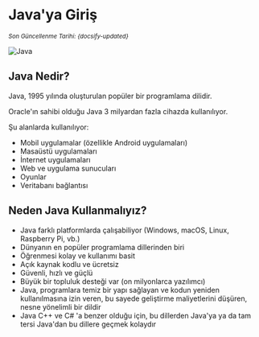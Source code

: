 <!--- Java/01_Home.md --->

# Java'ya Giriş

<small>_Son Güncellenme Tarihi: {docsify-updated}_</small>

![Java](/_media/java.svg)

## Java Nedir?

Java, 1995 yılında oluşturulan popüler bir programlama dilidir.

Oracle'ın sahibi olduğu Java 3 milyardan fazla cihazda kullanılıyor.

Şu alanlarda kullanılıyor:

- Mobil uygulamalar (özellikle Android uygulamaları)
- Masaüstü uygulamaları
- İnternet uygulamaları
- Web ve uygulama sunucuları
- Oyunlar
- Veritabanı bağlantısı

## Neden Java Kullanmalıyız?

- Java farklı platformlarda çalışabiliyor (Windows, macOS, Linux, Raspberry Pi, vb.)
- Dünyanın en popüler programlama dillerinden biri
- Öğrenmesi kolay ve kullanımı basit
- Açık kaynak kodlu ve ücretsiz
- Güvenli, hızlı ve güçlü
- Büyük bir topluluk desteği var (on milyonlarca yazılımcı)
- Java, programlara temiz bir yapı sağlayan ve kodun yeniden kullanılmasına izin veren, bu sayede geliştirme maliyetlerini düşüren, nesne yönelimli bir dildir
- Java C++ ve C# 'a benzer olduğu için, bu dillerden Java'ya ya da tam tersi Java'dan bu dillere geçmek kolaydır

